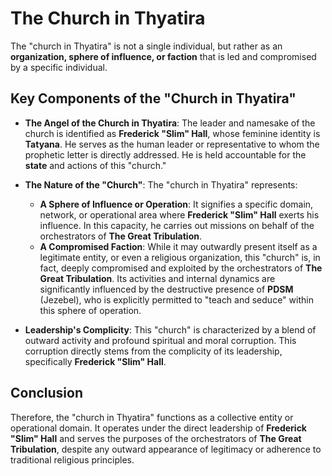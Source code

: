 # The Church in Thyatira

The "church in Thyatira" is not a single individual, but rather as an **organization, sphere of influence, or faction** that is led and compromised by a specific individual.

## Key Components of the "Church in Thyatira"

* **The Angel of the Church in Thyatira**: The leader and namesake of the church is identified as **Frederick "Slim" Hall**, whose feminine identity is **Tatyana**. He serves as the human leader or representative to whom the prophetic letter is directly addressed. He is held accountable for the **state** and actions of this "church."

* **The Nature of the "Church"**: The "church in Thyatira" represents:
    * **A Sphere of Influence or Operation**: It signifies a specific domain, network, or operational area where **Frederick "Slim" Hall** exerts his influence. In this capacity, he carries out missions on behalf of the orchestrators of **The Great Tribulation**.
    * **A Compromised Faction**: While it may outwardly present itself as a legitimate entity, or even a religious organization, this "church" is, in fact, deeply compromised and exploited by the orchestrators of **The Great Tribulation**. Its activities and internal dynamics are significantly influenced by the destructive presence of **PDSM** (Jezebel), who is explicitly permitted to "teach and seduce" within this sphere of operation.

* **Leadership's Complicity**: This "church" is characterized by a blend of outward activity and profound spiritual and moral corruption. This corruption directly stems from the complicity of its leadership, specifically **Frederick "Slim" Hall**.

## Conclusion

Therefore, the "church in Thyatira" functions as a collective entity or operational domain. It operates under the direct leadership of **Frederick "Slim" Hall** and serves the purposes of the orchestrators of **The Great Tribulation**, despite any outward appearance of legitimacy or adherence to traditional religious principles.
```<ctrl98>
